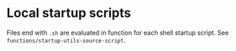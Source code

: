 Local startup scripts
=====================

Files end with `.sh` are evaluated in function for each shell startup script.
See `functions/startup-utils-source-script`.
